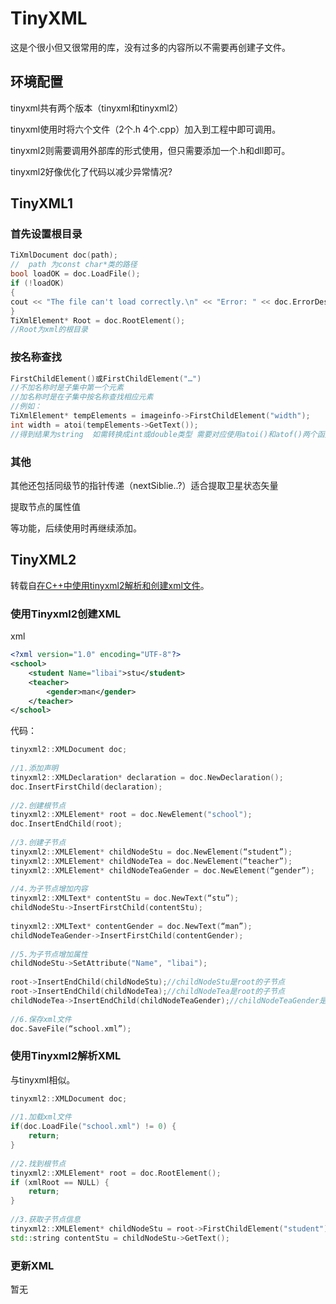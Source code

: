 # TinyXML

这是个很小但又很常用的库，没有过多的内容所以不需要再创建子文件。

## 环境配置

tinyxml共有两个版本（tinyxml和tinyxml2）

tinyxml使用时将六个文件（2个.h 4个.cpp）加入到工程中即可调用。

tinyxml2则需要调用外部库的形式使用，但只需要添加一个.h和dll即可。

tinyxml2好像优化了代码以减少异常情况?

## TinyXML1

### 首先设置根目录

```cpp
TiXmlDocument doc(path);
//  path 为const char*类的路径
bool loadOK = doc.LoadFile();
if (!loadOK)
{
cout << "The file can't load correctly.\n" << "Error: " << doc.ErrorDesc() << endl;
}
TiXmlElement* Root = doc.RootElement();
//Root为xml的根目录
```

### 按名称查找

```cpp
FirstChildElement()或FirstChildElement("…")
//不加名称时是子集中第一个元素
//加名称时是在子集中按名称查找相应元素
//例如：
TiXmlElement* tempElements = imageinfo->FirstChildElement("width");
int width = atoi(tempElements->GetText());
//得到结果为string  如需转换成int或double类型 需要对应使用atoi()和atof()两个函数

```

### 其他

其他还包括同级节的指针传递（nextSiblie..?）适合提取卫星状态矢量

提取节点的属性值

等功能，后续使用时再继续添加。

## TinyXML2

转载自[在C++中使用tinyxml2解析和创建xml文件](https://blog.csdn.net/yancola/article/details/93896148)。

### 使用Tinyxml2创建XML

xml

```xml
<?xml version="1.0" encoding="UTF-8"?>
<school>
    <student Name="libai">stu</student>
    <teacher>
        <gender>man</gender>
    </teacher>
</school>
```

代码：

```cpp
tinyxml2::XMLDocument doc;
 
//1.添加声明
tinyxml2::XMLDeclaration* declaration = doc.NewDeclaration();
doc.InsertFirstChild(declaration);
 
//2.创建根节点
tinyxml2::XMLElement* root = doc.NewElement("school");
doc.InsertEndChild(root);
 
//3.创建子节点
tinyxml2::XMLElement* childNodeStu = doc.NewElement(“student”);
tinyxml2::XMLElement* childNodeTea = doc.NewElement(“teacher”);
tinyxml2::XMLElement* childNodeTeaGender = doc.NewElement(“gender”);
 
//4.为子节点增加内容
tinyxml2::XMLText* contentStu = doc.NewText(“stu”);
childNodeStu->InsertFirstChild(contentStu);
 
tinyxml2::XMLText* contentGender = doc.NewText(“man”);
childNodeTeaGender->InsertFirstChild(contentGender);
 
//5.为子节点增加属性
childNodeStu->SetAttribute("Name", "libai");
 
root->InsertEndChild(childNodeStu);//childNodeStu是root的子节点
root->InsertEndChild(childNodeTea);//childNodeTea是root的子节点
childNodeTea->InsertEndChild(childNodeTeaGender);//childNodeTeaGender是childNodeTea的子节点
 
//6.保存xml文件
doc.SaveFile(“school.xml”);
```

### 使用Tinyxml2解析XML

与tinyxml相似。

```cpp
tinyxml2::XMLDocument doc;
 
//1.加载xml文件
if(doc.LoadFile("school.xml") != 0) {
    return;
}
 
//2.找到根节点
tinyxml2::XMLElement* root = doc.RootElement();
if (xmlRoot == NULL) {
    return;
}
 
//3.获取子节点信息
tinyxml2::XMLElement* childNodeStu = root->FirstChildElement("student");
std::string contentStu = childNodeStu->GetText();
```

### 更新XML

暂无
